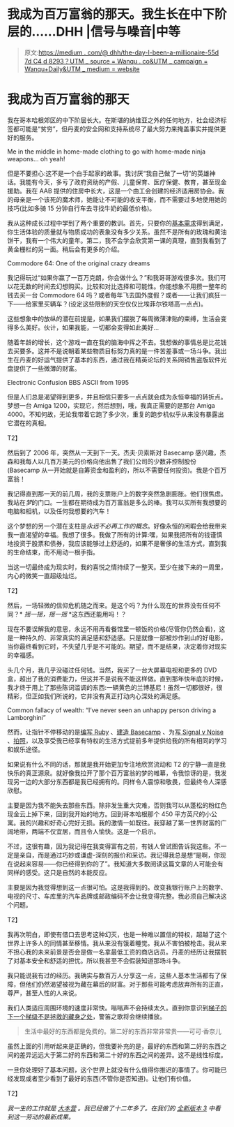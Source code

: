 # 我成为百万富翁的那天。我生长在中下阶层的……DHH |信号与噪音|中等

> 原文:[https://medium . com/@ dhh/the-day-I-been-a-millionaire-55d 7d C4 d 8293？UTM _ source = Wanqu . co&UTM _ campaign = Wanqu+Daily&UTM _ medium = website](https://medium.com/@dhh/the-day-i-became-a-millionaire-55d7dc4d8293?utm_source=wanqu.co&utm_campaign=Wanqu+Daily&utm_medium=website)

# 我成为百万富翁的那天

我在哥本哈根郊区的中下阶层长大。在斯堪的纳维亚之外的任何地方，社会经济标签都可能是“贫穷”，但丹麦的安全网和支持系统尽了最大努力来掩盖事实并提供更好的服务。



Me in the middle in home-made clothing to go with home-made ninja weapons… oh yeah!



但是不要担心:这不是一个白手起家的故事。我讨厌“我自己做了一切”的英雄神话。我能有今天，多亏了政府资助的产假、儿童保育、医疗保健、教育，甚至现金援助。我在 AAB 提供的住房中长大，这是一个由工会创建的经济适用房协会。我的母亲是一个该死的魔术师，她能让不可能的收支平衡，而不需要过多地使用她的技巧(比如多骑 15 分钟自行车去寻找牛奶的最低价格)。

我从这种成长过程中学到了两个重要的教训。首先，只要你的[基本需求](https://en.wikipedia.org/wiki/Maslow%27s_hierarchy_of_needs)得到满足，你生活体验的质量就与物质成功的表象没有多少关系。虽然不是所有的玫瑰和黄油饼干，我有一个伟大的童年。第二，我不会学会欣赏第一课的真理，直到我看到了黄金栅栏的另一面。稍后会有更多的介绍。



Commodore 64: One of the original crazy dreams



我记得玩过“如果你赢了一百万克朗，你会做什么？”和我哥哥游戏很多次。我们可以花无数的时间去幻想购买。比较和对比选择和可能性。你能想象不用攒一整年的钱去买一台 Commodore 64 吗？或者每年飞去国外度假？或者——让我们疯狂一下——给家里买辆车？(设定这些限制的天空仅仅比埃菲尔铁塔高一点点)。

这些想象中的放纵的潜在前提是，如果我们摆脱了每周微薄津贴的束缚，生活会变得多么美好。伙计，如果我能，一切都会变得如此美好…

随着年龄的增长，这个游戏一直在我的脑海中挥之不去。我想做的事情总是比花钱去买要多。这并不是说朝着某些物质目标努力真的是一件苦差事或一场斗争。我出生在丹麦的好运气提供了基本的东西，通过我在精英论坛的关系网销售盗版软件光盘提供了一些微薄的财富。



Electronic Confusion BBS ASCII from 1995



但是人们总是渴望得到更多，并且相信只要多一点点就会成为永恒幸福的转折点。梦想一台 Amiga 1200，实现它，然后想到，哦，我真正需要的是那台 Amiga 4000。不知何故，无论我带着它跑了多少次，重复的跑步机似乎从来没有暴露出它潜在的真相。

T2】

然后到了 2006 年，突然从一天到下一天。杰夫·贝索斯对 Basecamp 感兴趣，杰森和我每人以几百万美元的价格向他出售了我们公司的少数非控制股份(Basecamp 从一开始就是自筹资金和盈利的，所以不需要任何投资)。我是个百万富翁！

我记得直到那一天的前几周，我的支票账户上的数字突然急剧膨胀。他们很焦虑。我站在*梦*的门口。一生都在期待成为百万富翁是多么的棒。我可以买所有我想要的电脑和相机，以及任何我想要的汽车！

这个梦想的另一个潜在支柱是*永远不必再工作的概念*。好像永恒的闲暇会给我带来我一直渴望的幸福。我想了很多。我做了所有的计算:嘿，如果我把所有的钱谨慎地投资于股票和债券，我应该能够过上舒适的，如果不是奢侈的生活方式，直到我的生命结束，而不用动一根手指。

当这一切最终成为现实时，我的喜悦之情持续了一整天。至少在接下来的一周里，内心的微笑一直超级灿烂。

T2】

然后，一场轻微的信仰危机随之而来。是这个吗？为什么现在的世界没有任何不同？* *摇一摇，摇一摇* *这东西还能用吗！？

现在不要误解我的意思，永远不用再看餐馆里一顿饭的价格(尽管你仍然会看)，这是一种持久的、非常真实的满足感和舒适感。只是就像一部被炒作到山的好电影，当你最终看到它时，不失望几乎是不可能的。期望，而不是结果，决定着你对现实的幸福感。

头几个月，我几乎没碰过任何钱。当然，我买了一台大屏幕电视和更多的 DVD 盒，超出了我的消费能力，但这并不是说我不能这样做。直到那年快年底的时候，我才终于用上了那些陈词滥调的东西:一辆黄色的兰博基尼！虽然一切都很好，很精彩，但正如我们所说的，它并没有真正打动内心深处的满足感。



Common fallacy of wealth: “I’ve never seen an unhappy person driving a Lamborghini”



然而，让指针不停移动的是[编写 Ruby](http://rubyonrails.org) 、[建造 Basecamp](https://basecamp.com) 、为[写 Signal v Noise](https://signalvnoise.com) 、[拍照](https://500px.com/dhh)，以及享受我已经享有特权的生活方式提前多年提供给我的所有相同的学习和娱乐途径。

如果说有什么不同的话，那就是我开始更加专注地欣赏流动和 T2 的宁静一直是我快乐的真正源泉。就好像我拉开了那个百万富翁的梦的帷幕，令我惊讶的是，我发现另一边的大部分东西都是我已经拥有的。同样令人震惊和敬畏，但最终令人深感欣慰。

主要是因为我不能失去那些东西。除非发生重大灾难，否则我可以从蓬松的粉红色现金云上掉下来，回到我开始的地方。回到哥本哈根那个 450 平方英尺的小公寓。我的兴趣和好奇心完好无损。我的激情一如既往。我穿越了第一世界财富的广阔地带，两端不仅宜居，而且令人愉快。这是一个启示。

不过，这很有趣，因为我记得在我变得富有之前，有钱人曾试图告诉我这些。不一定是亲自，而是通过巧妙或谦虚-深刻的报价和采访。我记得我总是想“是啊，你现在说起来容易——你已经得到你的了”。我知道大多数阅读这篇文章的人可能会有同样的感受。这只是自然的本能反应。

主要是因为我觉得想到这一点很可怕。这是我得到的。改变我银行账户上的数字、电视的尺寸、车库里的汽车品牌或邮政编码不会让我变得完整。我必须自己解决这个问题。

T2】

我再次明白，即使有借口去思考这种幻灭，也是一种难以置信的特权，超越了这个世界上许多人的同情甚至移情。我从来没有饿着睡觉。我从不害怕被枪击。我从来不担心我的未来前景是否会是做一名拿最低工资的商店店员。丹麦的经历让我摆脱了对基本安全和舒适的担忧。所以我甚至不会假装知道那场斗争。

我只能说我有过的经历。我确实与数百万人分享这一点，这些人基本生活都有了保障，但他们仍然渴望被视为藏在幕后的财富。对于那些可能考虑放弃所有的正直，尊严，甚至人性的人来说。

我们人类适应周围环境的速度非常快。嗡嗡声不会持续太久。直到你意识到[梯子的下一个梯级不是拯救的藏身之处](https://www.youtube.com/watch?v=a00O1Sq6ntg/)，警笛之歌将会继续播放。

> 生活中最好的东西都是免费的。第二好的东西非常非常贵——可可·香奈儿

虽然上面的引用听起来是正确的，但我要补充的是，最好的东西和第二好的东西之间的差异远远大于第二好的东西和第二十好的东西之间的差异。这不是线性标度。

一旦你处理好了基本问题，这个世界上就没有什么值得你推迟的事情了。你可能已经发现或者至少看到了最好的东西(不管你是否知道)。让他们有价值。

T2】

*我一生的工作就是* [*大本营*](http://basecamp.com) *。我已经做了十二年多了。在我们的* [*全新版本 3*](http://basecamp.com) *中看到这一劳动的最新成果。*
